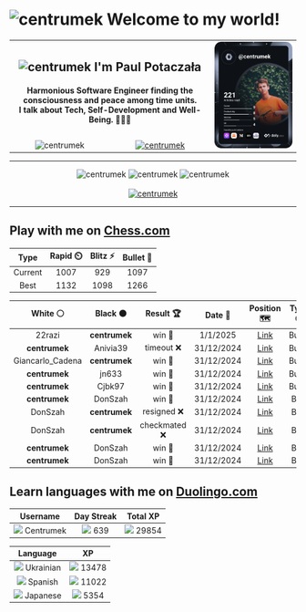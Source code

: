 <h1>
  <img
    src="https://emojis.slackmojis.com/emojis/images/1531849430/4246/blob-sunglasses.gif"
    width="30"
    alt="centrumek"
  />
  Welcome to my world!
</h1>

<table>
  <tbody>
    <tr>
      <td align="center" width="70%" colspan="2">
        <h2>
          <img
            src="https://raw.githubusercontent.com/MartinHeinz/MartinHeinz/master/wave.gif"
            width="30px"
            alt="centrumek"
          />
          I'm Paul Potaczała
        </h2>
        <h4>
          Harmonious Software Engineer finding the consciousness and peace among time units.
          <br/>
          I talk about Tech, Self-Development and Well-Being. 🌿🧘🚀
        </h4>
      </td>
      <td width="30%" rowspan="2">
        <a href="https://app.daily.dev/centrumek">
          <img
            src="./devcard.svg"
            alt="centrumek"
          />
        </a>
      </td>
    </tr>
    <tr align="center">
      <td>
        <img
          src="https://komarev.com/ghpvc/?username=centrumek&label=visitors&color=0e75b6&style=flat"
          alt="centrumek"
        >
      </td>
      <td>
        <a href="https://stackoverflow.com/users/14496012/centrumek">
          <img
            src="https://stackoverflow.com/users/flair/14496012.png?theme=dark"
            alt="centrumek"
          >
        </a>
      </td>
    </tr>
  </tbody>
</table>

---
<div align="center">
  <img 
    src="https://github-readme-stats.vercel.app/api?username=centrumek&show_icons=true&count_private=true&theme=dark&hide_border=true&hide=issues,contribs&bg_color=00000000"
    alt="centrumek"
  />
  <img
    src="https://github-readme-stats.vercel.app/api/top-langs/?username=centrumek&layout=compact&hide_border=true&theme=dark&bg_color=00000000&langs_count=6&exclude_repo=air-statistic-app"
    alt="centrumek"
  />
  <img 
    src="https://github-readme-streak-stats.herokuapp.com?user=centrumek&theme=dark&hide_border=true&background=FFFFFF00"
    alt="centrumek"
  />
  <br/>
  <br/>
  <a href="https://www.buymeacoffee.com/centrumek">
    <img
      src="https://cdn.buymeacoffee.com/buttons/v2/default-orange.png"
      height="50"
      width="210"
      alt="centrumek"
    />
  </a>
</div>

---

## Play with me on [Chess.com](https://www.chess.com/member/centrumek)

<div align="center">
<!--START_SECTION:chessStats-->
<!-- Automatically generated with https://github.com/Balastrong/chess-stats-action -->

| Type | Rapid ⏲️ | Blitz ⚡ | Bullet 🔫 |
|:---:|:---:|:---:|:---:|
| Current | 1007 | 929 | 1097 |
| Best | 1132 | 1098 | 1266 |

| White ⚪ | Black ⚫ | Result 🏆 | Date 📅 | Position 🗺️ | Type 🕕 |
|:---:|:---:|:---:|:---:|:---:|:---:|
| 22razi | **centrumek** | win 🥇 | 1/1/2025 | <a href="http://www.ee.unb.ca/cgi-bin/tervo/fen.pl?select=8/ppk5/2p5/2Pn3K/3Pb3/8/Pq6/8 w - -">Link</a> | Bullet |
| **centrumek** | Anivia39 | timeout ❌ | 31/12/2024 | <a href="http://www.ee.unb.ca/cgi-bin/tervo/fen.pl?select=8/p5k1/2p2pp1/6rp/5Q2/7K/4P1BP/8 w - -">Link</a> | Bullet |
| Giancarlo_Cadena | **centrumek** | win 🥇 | 31/12/2024 | <a href="http://www.ee.unb.ca/cgi-bin/tervo/fen.pl?select=3r1r1k/p5Rp/2pN4/4PN2/P2P4/4R2P/5PPK/7q w - -">Link</a> | Bullet |
| **centrumek** | jn633 | win 🥇 | 31/12/2024 | <a href="http://www.ee.unb.ca/cgi-bin/tervo/fen.pl?select=1krq4/1Q1b1ppr/B2p1n2/3Pp1B1/P3P2P/1P6/2P5/R3K2R b KQ -">Link</a> | Bullet |
| **centrumek** | Cjbk97 | win 🥇 | 31/12/2024 | <a href="http://www.ee.unb.ca/cgi-bin/tervo/fen.pl?select=5Qk1/3b3p/4p1pB/1pPpPp2/2nN4/2P5/1P4PP/5RK1 b - -">Link</a> | Bullet |
| **centrumek** | DonSzah | win 🥇 | 31/12/2024 | <a href="http://www.ee.unb.ca/cgi-bin/tervo/fen.pl?select=3K4/8/1k6/5B2/8/1Q6/8/8 b - -">Link</a> | Blitz |
| DonSzah | **centrumek** | resigned ❌ | 31/12/2024 | <a href="http://www.ee.unb.ca/cgi-bin/tervo/fen.pl?select=8/8/8/P7/8/7R/2k1p3/4K3 b - -">Link</a> | Blitz |
| DonSzah | **centrumek** | checkmated ❌ | 31/12/2024 | <a href="http://www.ee.unb.ca/cgi-bin/tervo/fen.pl?select=3r3r/p1R2Q2/4p2p/qp3p2/b2P2k1/4PN1P/P4PP1/2R3K1 b - -">Link</a> | Blitz |
| **centrumek** | DonSzah | win 🥇 | 31/12/2024 | <a href="http://www.ee.unb.ca/cgi-bin/tervo/fen.pl?select=8/RP2pk2/3rbp1b/P6p/4P3/2P2P2/1BK4P/8 b - -">Link</a> | Blitz |
| **centrumek** | DonSzah | win 🥇 | 31/12/2024 | <a href="http://www.ee.unb.ca/cgi-bin/tervo/fen.pl?select=5k2/3p2pp/2pb4/1p3r2/1P4n1/1B3N2/3B1PPP/R5K1 b - -">Link</a> | Blitz |

<!--END_SECTION:chessStats-->
</div>

## Learn languages with me on [Duolingo.com](https://www.duolingo.com/profile/Centrumek)

<div align="center">
<!--START_SECTION:duolingoStats-->
<!-- Automatically generated with https://github.com/centrumek/duolingo-readme-stats-->

| Username | Day Streak | Total XP |
|:---:|:---:|:---:|
| <img src="https://raw.githubusercontent.com/centrumek/duolingo-readme-stats/main/assets/duolingo.png" height="12"> Centrumek | <img src="https://raw.githubusercontent.com/centrumek/duolingo-readme-stats/main/assets/streakinactive.svg" height="12"> 639 | <img src="https://raw.githubusercontent.com/centrumek/duolingo-readme-stats/main/assets/xp.svg" height="12"> 29854 | <img src="https://raw.githubusercontent.com/centrumek/duolingo-readme-stats/main/assets/xp.svg" height="12"> 0 |

| Language | XP |
|:---:|:---:|
| <img src="https://raw.githubusercontent.com/centrumek/duolingo-readme-stats/main/assets/langs/ukrainian.svg" height="12"> Ukrainian | <img src="https://raw.githubusercontent.com/centrumek/duolingo-readme-stats/main/assets/xp.svg" height="12"> 13478 |
| <img src="https://raw.githubusercontent.com/centrumek/duolingo-readme-stats/main/assets/langs/spanish.svg" height="12"> Spanish | <img src="https://raw.githubusercontent.com/centrumek/duolingo-readme-stats/main/assets/xp.svg" height="12"> 11022 |
| <img src="https://raw.githubusercontent.com/centrumek/duolingo-readme-stats/main/assets/langs/japanese.svg" height="12"> Japanese | <img src="https://raw.githubusercontent.com/centrumek/duolingo-readme-stats/main/assets/xp.svg" height="12"> 5354 |

<!--END_SECTION:duolingoStats-->
</div>
<!--
**centrumek/centrumek** is a ✨ _special_ ✨ repository because its `README.md` (this file) appears on your GitHub profile.

Here are some ideas to get you started:

- 🔭 I’m currently working on ...
- 🌱 I’m currently learning ...
- 👯 I’m looking to collaborate on ...
- 🤔 I’m looking for help with ...
- 💬 Ask me about ...
- 📫 How to reach me: ...
- 😄 Pronouns: ...
- ⚡ Fun fact: ...
-->
